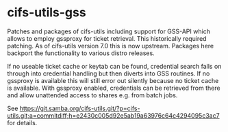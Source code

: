 cifs-utils-gss
==============

Patches and packages of cifs-utils including support for GSS-API which allows to
employ gssproxy for ticket retrieval. This historically required patching. As
of cifs-utils version 7.0 this is now upstream. Packages here backport the
functionality to various distro releases.

If no useable ticket cache or keytab can be found, credential search falls on
through into credential handling but then diverts into GSS routines. If no
gssproxy is available this will still error out silently because no ticket
cache is available. With gssproxy enabled, credentials can be retrieved from
there and allow unattended access to shares e.g. from batch jobs.

See
https://git.samba.org/cifs-utils.git/?p=cifs-utils.git;a=commitdiff;h=e2430c005d92e5ab19a63976c64c4294095c3ac7
for details.
